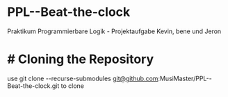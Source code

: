 # PPL--Beat-the-clock
Praktikum Programmierbare Logik - Projektaufgabe Kevin, bene und Jeron

# # Cloning the Repository
use 
git clone --recurse-submodules git@github.com:MusiMaster/PPL--Beat-the-clock.git
to clone 
